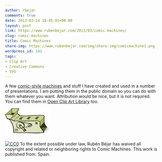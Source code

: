 ```yaml
---
author: rbejar
comments: true
date: 2013-03-24 18:45:01+00:00
layout: post
link: https://www.rubenbejar.com/2013/03/comic-machines/
slug: comic-machines
title: Comic Machines
share-img: https://www.rubenbejar.com/img/share-img/comicmachine1.png
wordpress_id: 141
tags:
- Clip Art
- Creative Commons
- SVG
---
```


A few [comic-style machines](/download/ComicMachines_SVG.zip) and stuff I have created and used in a number of presentations. I am putting them in the public domain so you can do with them whatever you want. Attribution would be nice, but it is not required. You can find them in [Open Clip Art Library](http://openclipart.org/) too.

![Comic Machine](/img/thumbs/comicmachine1.png)

<a rel="license" href="http://creativecommons.org/publicdomain/zero/1.0/"> <img src="http://i.creativecommons.org/p/zero/1.0/88x31.png" style="border-style: none;" alt="CC0" /></a> To the extent possible under law, Rubén Béjar has waived all copyright and related or neighboring rights to Comic Machines. This work is published from: Spain.
